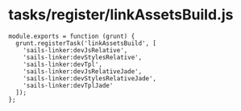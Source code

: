 # tasks/register/linkAssetsBuild.js


<docmeta name="displayName" value="linkAssetsBuild.js">

```
module.exports = function (grunt) {
  grunt.registerTask('linkAssetsBuild', [
    'sails-linker:devJsRelative',
    'sails-linker:devStylesRelative',
    'sails-linker:devTpl',
    'sails-linker:devJsRelativeJade',
    'sails-linker:devStylesRelativeJade',
    'sails-linker:devTplJade'
  ]);
};

```
